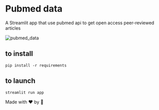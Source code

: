 # Pubmed data
A Streamlit app that use pubmed api to get open access peer-reviewed articles

![pubmed_data](https://user-images.githubusercontent.com/38250076/106525928-0e970a00-64e5-11eb-9f5d-d0167078f4c8.gif)

## to install
```
pip install -r requirements
```
## to launch
```
streamlit run app
```

Made with ❤️ by 🍌
